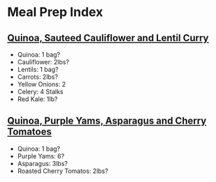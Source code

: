 # Meal Prep Index

## [Quinoa, Sauteed Cauliflower and Lentil Curry](./meal1.md)
- Quinoa: 1 bag?
- Cauliflower: 2lbs?
- Lentils: 1 bag?
- Carrots: 2lbs?
- Yellow Onions: 2
- Celery: 4 Stalks
- Red Kale: 1lb?

## [Quinoa, Purple Yams, Asparagus and Cherry Tomatoes](./meal2.md)
- Quinoa: 1 bag?
- Purple Yams: 6?
- Asparagus: 3lbs?
- Roasted Cherry Tomatos: 2lbs?

